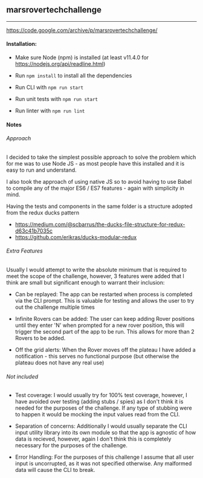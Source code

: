 ## marsrovertechchallenge
------
https://code.google.com/archive/p/marsrovertechchallenge/

#### Installation:

- Make sure Node (npm) is installed (at least v11.4.0 for https://nodejs.org/api/readline.html)
- Run `npm install` to install all the dependencies

- Run CLI with `npm run start`
- Run unit tests with `npm run start`
- Run linter with `npm run lint`
 
#### Notes

###### Approach

I decided to take the simplest possible approach to solve the problem which for me was 
to use Node JS - as most people have this installed and it is easy to run and understand.

I also took the approach of using native JS so to avoid having to use Babel to compile any of the 
major ES6 / ES7 features - again with simplicity in mind.

Having the tests and components in the same folder is a structure adopted from the redux ducks pattern
 - https://medium.com/@scbarrus/the-ducks-file-structure-for-redux-d63c41b7035c
 - https://github.com/erikras/ducks-modular-redux

###### Extra Features

Usually I would attempt to write the absolute minimum that is required to meet the scope of the challenge,
however, 3 features were added that I think are small but significant enough to warrant their inclusion:

- Can be replayed:
    The app can be restarted when process is completed via the CLI prompt.
    This is valuable for testing and allows the user to try out the challenge multiple times

- Infinite Rovers can be added:
    The user can keep adding Rover positions until they enter 'N' when prompted
    for a new rover position, this will trigger the second part of the app to be run.
    This allows for more than 2 Rovers to be added.

- Off the grid alerts:
    When the Rover moves off the plateau I have added a notification - this serves no functional purpose 
    (but otherwise the plateau does not have any real use)
    
###### Not included

- Test coverage: I would usually try for 100% test coverage, however, I have avoided over testing (adding stubs / spies) as 
I don't think it is needed for the purposes of the challenge. If any type of stubbing were to happen it would be mocking the input values read from the CLI.

- Separation of concerns: Additionally I would usually separate the CLI input utility library 
into its own module so that the app is agnostic of how data is recieved, 
however, again I don't think this is completely necessary for the purposes of the challenge.

- Error Handling: For the purposes of this challenge I assume that all user input is uncorrupted, as it was not
specified otherwise. Any malformed data will cause the CLI to break.
